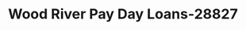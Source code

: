 ---
f_zip-code: 83333
f_state-code: ID
title: Wood River Pay Day Loans-28827
f_phone: 208-788-4908
f_city-only: Hailey
f_address: 400 North Main Street Hailey
f_location-unique-id: '28827'
slug: wood-river-pay-day-loans-28827
updated-on: '2024-05-30T13:46:58.046Z'
created-on: '2024-05-30T13:36:59.803Z'
published-on: '2024-05-30T13:54:32.469Z'
f_city-state: cms/city/hailey-id.md
f_company: cms/company/wood-river-pay-day-loans.md
f_state: cms/state/idaho.md
layout: '[payday-loan].html'
tags: payday-loan
---